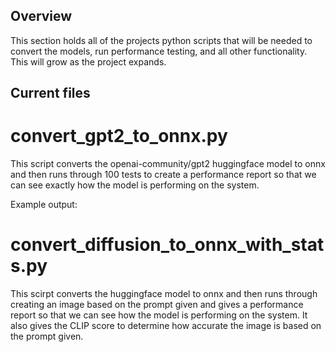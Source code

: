 ## Overview 

This section holds all of the projects python scripts that will be needed to convert the models, run performance testing, and all other functionality. This will grow as the project expands.

## Current files

# convert_gpt2_to_onnx.py
This script converts the openai-community/gpt2 huggingface model to onnx and then runs through 100 tests to create a performance report so that we  can see exactly how the model is performing on the system.

Example output:


# convert_diffusion_to_onnx_with_stats.py
This scirpt converts the  huggingface model to onnx and then runs through creating an image based on the prompt given and gives a performance report so that we can see how the model is performing on the system. It also gives the CLIP score to determine how accurate the image is based on the prompt given.
